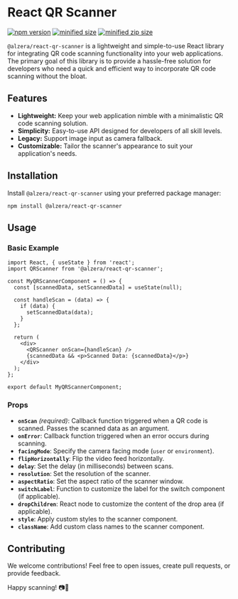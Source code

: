 
# React QR Scanner

<a href="https://www.npmjs.com/package/@alzera/react-qr-scanner"><img src="https://badge.fury.io/js/@alzera%2Freact-qr-scanner.svg" alt="npm version"></a> <a href="https://bundlephobia.com/package/@alzera/react-qr-scanner"><img src="https://img.shields.io/bundlephobia/min/%40alzera%2Freact-qr-scanner" title="minified size"></a> <a href="https://bundlephobia.com/package/@alzera/react-qr-scanner"><img src="https://img.shields.io/bundlephobia/minzip/%40alzera%2Freact-qr-scanner" title="minified zip size"></a>

`@alzera/react-qr-scanner` is a lightweight and simple-to-use React library for integrating QR code scanning functionality into your web applications. The primary goal of this library is to provide a hassle-free solution for developers who need a quick and efficient way to incorporate QR code scanning without the bloat.

## Features

-   **Lightweight:** Keep your web application nimble with a minimalistic QR code scanning solution.
-   **Simplicity:** Easy-to-use API designed for developers of all skill levels.
-   **Legacy:** Support image input as camera fallback.
-   **Customizable:** Tailor the scanner's appearance to suit your application's needs.

## Installation

Install `@alzera/react-qr-scanner` using your preferred package manager:

    npm install @alzera/react-qr-scanner

## Usage

### Basic Example

    import React, { useState } from 'react';
    import QRScanner from '@alzera/react-qr-scanner';
    
    const MyQRScannerComponent = () => {
      const [scannedData, setScannedData] = useState(null);
    
      const handleScan = (data) => {
        if (data) {
          setScannedData(data);
        }
      };
    
      return (
        <div>
          <QRScanner onScan={handleScan} />
          {scannedData && <p>Scanned Data: {scannedData}</p>}
        </div>
      );
    };
    
    export default MyQRScannerComponent;

### Props

-   **`onScan`** _(required)_: Callback function triggered when a QR code is scanned. Passes the scanned data as an argument.
-   **`onError`**: Callback function triggered when an error occurs during scanning.
-   **`facingMode`**: Specify the camera facing mode (`user` or `environment`).
-   **`flipHorizontally`**: Flip the video feed horizontally.
-   **`delay`**: Set the delay (in milliseconds) between scans.
-   **`resolution`**: Set the resolution of the scanner.
-   **`aspectRatio`**: Set the aspect ratio of the scanner window.
-   **`switchLabel`**: Function to customize the label for the switch component (if applicable).
-   **`dropChildren`**: React node to customize the content of the drop area (if applicable).
-   **`style`**: Apply custom styles to the scanner component.
-   **`className`**: Add custom class names to the scanner component.

## Contributing

We welcome contributions! Feel free to open issues, create pull requests, or provide feedback.

Happy scanning! 📷🚀